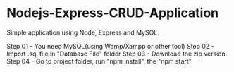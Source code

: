 # Nodejs-Express-CRUD-Application

Simple application using Node, Express and MySQL.

Step 01 - You need MySQL(using Wamp/Xampp or other tool) 
Step 02 - Import .sql file in "Database File" folder 
Step 03 - Download the zip version. 
Step 04 - Go to project folder, run "npm install", the "npm start"
